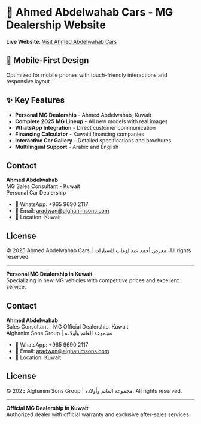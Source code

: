 # 🚗 Ahmed Abdelwahab Cars - MG Dealership Website

**Live Website**: [Visit Ahmed Abdelwahab Cars](https://mostafarashash1-cell.github.io/cars-by-ahmed/)

## 📱 Mobile-First Design
Optimized for mobile phones with touch-friendly interactions and responsive layout.

## ✨ Key Features
- **Personal MG Dealership** - Ahmed Abdelwahab, Kuwait
- **Complete 2025 MG Lineup** - All new models with real images
- **WhatsApp Integration** - Direct customer communication
- **Financing Calculator** - Kuwaiti financing companies
- **Interactive Car Gallery** - Detailed specifications and brochures
- **Multilingual Support** - Arabic and English

## Contact

**Ahmed Abdelwahab**  
MG Sales Consultant - Kuwait  
Personal Car Dealership

- 📱 WhatsApp: +965 9690 2117
- 📧 Email: aradwan@alghanimsons.com
- 🏢 Location: Kuwait

## License

© 2025 Ahmed Abdelwahab Cars | معرض أحمد عبدالوهاب للسيارات. All rights reserved.

---

**Personal MG Dealership in Kuwait**  
Specializing in new MG vehicles with competitive prices and excellent service.

## Contact

**Ahmed Abdelwahab**  
Sales Consultant - MG Official Dealership, Kuwait  
Alghanim Sons Group | مجموعة الغانم وأولاده

- 📱 WhatsApp: +965 9690 2117
- 📧 Email: aradwan@alghanimsons.com
- 🏢 Location: Kuwait

## License

© 2025 Alghanim Sons Group | مجموعة الغانم وأولاده. All rights reserved.

---

**Official MG Dealership in Kuwait**  
Authorized dealer with official warranty and exclusive after-sales services.